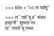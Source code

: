 +++
title = "०२ ता यज्ञेषु"

+++
ता᳓ यज्ञे᳓षु प्र᳓ शंसत  
इन्द्राग्नी᳓ शुम्भता नरः  
ता᳓ गायत्रे᳓षु गायत